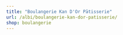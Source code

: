 ```yaml
---
title: "Boulangerie Kan D'Or Pātisserie"
url: /albi/boulangerie-kan-dor-patisserie/
shop: boulangerie
---
```

